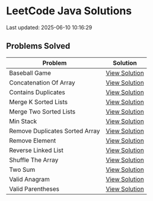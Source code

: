 # LeetCode Java Solutions

Last updated: 2025-06-10 10:16:29

## Problems Solved

| Problem | Solution |
|---------|----------|
| Baseball Game | [View Solution](src/baseball_game) |
| Concatenation Of Array | [View Solution](src/concatenation_of_array) |
| Contains Duplicates | [View Solution](src/contains_duplicates) |
| Merge K Sorted Lists | [View Solution](src/merge_k_sorted_lists) |
| Merge Two Sorted Lists | [View Solution](src/merge_two_sorted_lists) |
| Min Stack | [View Solution](src/min_stack) |
| Remove Duplicates Sorted Array | [View Solution](src/remove_duplicates_sorted_array) |
| Remove Element | [View Solution](src/remove_element) |
| Reverse Linked List | [View Solution](src/reverse_linked_list) |
| Shuffle The Array | [View Solution](src/shuffle_the_array) |
| Two Sum | [View Solution](src/two_sum) |
| Valid Anagram | [View Solution](src/valid_anagram) |
| Valid Parentheses | [View Solution](src/valid_parentheses) |
